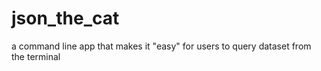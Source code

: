 # json_the_cat
a command line app that makes it "easy" for users to query dataset from the terminal
